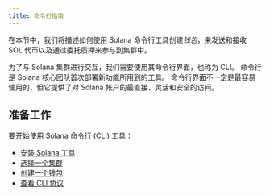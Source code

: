 ```yaml
---
title: 命令行指南
---
```


在本节中，我们将描述如何使用 Solana 命令行工具创建*钱包*，来发送和接收 SOL 代币以及通过委托质押来参与到集群中。

为了与 Solana 集群进行交互，我们需要使用其命令行界面，也称为 CLI。 命令行是 Solana 核心团队首次部署新功能所用到的工具。 命令行界面不一定是最容易使用的，但它提供了对 Solana 帐户的最直接、灵活和安全的访问。

## 准备工作

要开始使用 Solana 命令行 (CLI) 工具：

- [安装 Solana 工具](cli/install-solana-cli-tools.md)
- [选择一个集群](cli/choose-a-cluster.md)
- [创建一个钱包](wallet-guide/cli.md)
- [查看 CLI 协议](cli/conventions.md)
